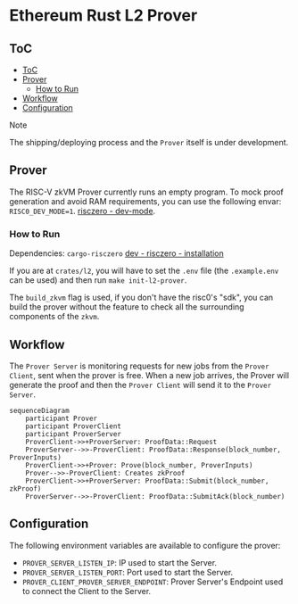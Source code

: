 # Ethereum Rust L2 Prover

## ToC

- [ToC](#toc)
- [Prover](#prover)
  - [How to Run](#how-to-run)
- [Workflow](#workflow)
- [Configuration](#configuration)

>[!NOTE]
> The shipping/deploying process and the `Prover` itself is under development.

## Prover

The RISC-V zkVM Prover currently runs an empty program. To mock proof generation and avoid RAM requirements, you can use the following envar: `RISC0_DEV_MODE=1`. [risczero - dev-mode](https://dev.risczero.com/api/generating-proofs/dev-mode).

### How to Run

Dependencies: `cargo-risczero` [dev - risczero - installation](https://dev.risczero.com/api/zkvm/install)

If you are at `crates/l2`, you will have to set the `.env` file (the `.example.env` can be used) and then run `make init-l2-prover`.

The `build_zkvm` flag is used, if you don't have the risc0's "sdk", you can build the prover without the feature to check all the surrounding components of the `zkvm`.

## Workflow

The `Prover Server` is monitoring requests for new jobs from the `Prover Client`, sent when the prover is free. When a new job arrives, the Prover will generate the proof and then the `Prover Client` will send it to the `Prover Server`.

```mermaid
sequenceDiagram
    participant Prover
    participant ProverClient
    participant ProverServer
    ProverClient->>+ProverServer: ProofData::Request
    ProverServer-->>-ProverClient: ProofData::Response(block_number, ProverInputs)
    ProverClient->>+Prover: Prove(block_number, ProverInputs)
    Prover-->>-ProverClient: Creates zkProof
    ProverClient->>+ProverServer: ProofData::Submit(block_number, zkProof)
    ProverServer-->>-ProverClient: ProofData::SubmitAck(block_number)
```

## Configuration

The following environment variables are available to configure the prover:

- `PROVER_SERVER_LISTEN_IP`: IP used to start the Server.
- `PROVER_SERVER_LISTEN_PORT`: Port used to start the Server.
- `PROVER_CLIENT_PROVER_SERVER_ENDPOINT`: Prover Server's Endpoint used to connect the Client to the Server.

